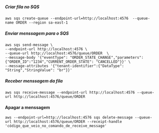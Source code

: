 ##### Criar fila no SQS
```
aws sqs create-queue --endpoint-url=http://localhost:4576  --queue-name ORDER --region sa-east-1
```


##### Enviar menssagem para o SQS

```
aws sqs send-message \
--endpoint-url http://localhost:4576 \
--queue-url http://localhost:4576/queue/ORDER  \
--message-body '{"eventType": "ORDER_STATE_CHANGE","parameters":{"ORDER_ID":"1234","CURRENT_ORDER_STATE": "CANCELLED"}}' \
--message-attributes '{"tenant-identifier":{"DataType": "String","StringValue": "br"}}'
```

##### Receber menssagem da fila

```
aws sqs receive-message --endpoint-url http://localhost:4576 --queue-url http://localhost:4576/queue/ORDER 
```

#### Apagar a menssagem
```
aws --endpoint-url=http://localhost:4576 sqs delete-message --queue-url http://localhost:4576/queue/ORDER --receipt-handle 'código_que_veio_no_comando_de_receive_message'
```


